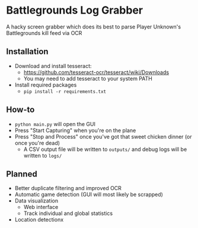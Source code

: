 # Battlegrounds Log Grabber
A hacky screen grabber which does its best to parse Player Unknown's Battlegrounds kill feed via OCR
## Installation
* Download and install tesseract:
  * https://github.com/tesseract-ocr/tesseract/wiki/Downloads
  * You may need to add tesseract to your system PATH
* Install required packages
  * `pip install -r requirements.txt`

## How-to
* `python main.py` will open the GUI
* Press "Start Capturing" when you're on the plane
* Press "Stop and Process" once you've got that sweet chicken dinner (or once you're dead)
  * A CSV output file will be written to `outputs/` and debug logs will be written to `logs/`

## Planned
* Better duplicate filtering and improved OCR
* Automatic game detection (GUI will most likely be scrapped)
* Data visualization
  * Web interface
  * Track individual and global statistics
* Location detectionx

